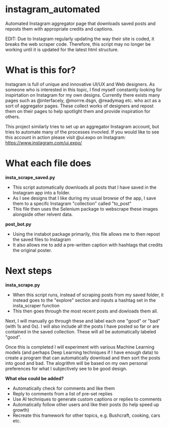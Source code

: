 # instagram_automated
Automated Instagram aggregator page that downloads saved posts and reposts them with appropriate credits and captions. 

EDIT: Due to Instagram regularly updating the way their site is coded, it breaks the web scraper code. Therefore, this script may no longer be working until it is updated for the latest html structure. 

# What is this for?
Instagram is full of unique and innovative UI/UX and Web designers. As someone who is interested in this topic, I find myself constantly looking for inspirtation on Instagram for my own designs. Currently there exists many pages such as @interfacely, @morrre.dsgn, @readymag etc. who act as a sort of aggregator pages. These collect works of designers and repost them on their pages to help spotlight them and provide inspiration for others.

This project similarly tries to set up an aggregator Instagram account, but tries to automate many of the processes invovled. If you would like to see this account in action please visit @ui.expo on Instagram: https://www.instagram.com/ui.expo/


# What each file does

**insta_scrape_saved.py**
- This script automatically downloads all posts that I have saved in the Instagram app into a folder.
- As I see designs that I like during my usual browse of the app, I save them to a specifc Instagram "collection" called "to_post"
- This file then uses the Selenium package to webscrape these images alongside other relvent data.

**post_bot.py**
- Using the instabot package primarily, this file allows me to then repost the saved files to Instagram
- It also allows me to add a pre-written caption with hashtags that credits the original poster.


# Next steps

**insta_scrape.py**
- When this script runs, instead of scraping posts from my saved folder, it instead goes to the "explore" section and inputs a hashtag set in the insta_scraper function
- This then goes through the most recent posts and dowloads them all. 

Next, I will manually go through these and label each one "good" or "bad" (with 1s and 0s). I will also include all the posts I have posted so far or are contained in the saved collection. These will all be automatically labeled "good". 

Once this is completed I will experiment with various Machine Learning models (and perhaps Deep Learning techniques if I have enough data) to create a program that can automatically download and then sort the posts into good and bad. The alogrithm will be based on my own personal preferences for what I subjectively see to be good design. 

**What else could be added?**
- Automatically check for comments and like them
- Reply to comments from a list of pre-set replies
- Use AI techniques to generate custom captions or replies to comments
- Automatically follow other users and like their posts (to help speed up growth)
- Recreate this framework for other topics, e.g. Bushcraft, cooking, cars etc.   
